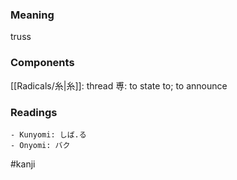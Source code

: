 ### Meaning

truss

### Components

[[Radicals/糸|糸]]: thread 尃: to state to; to announce

### Readings

```
- Kunyomi: しば.る
- Onyomi: バク
```

#kanji